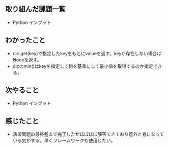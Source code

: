 ## 取り組んだ課題一覧 
- Python インプット
## わかったこと
- dic.get(key)で指定したkeyをもとにvalueを返す。keyが存在しない場合はNoneを返す。
- dicのmin()はkeyを指定して何を基準にして最小値を取得するのか指定できる。
## 次やること  
- Python インプット
## 感じたこと 
- 演習問題の最終盤まで完了したがほぼほぼ解答できており意外と身になっている気がする。早くフレームワークも使用したい。